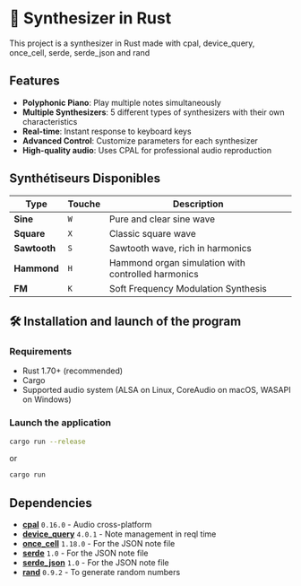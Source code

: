 # 🎹 Synthesizer in Rust

This project is a synthesizer in Rust made with cpal, device_query, once_cell, serde, serde_json and rand

## Features

- **Polyphonic Piano**: Play multiple notes simultaneously
- **Multiple Synthesizers**: 5 different types of synthesizers with their own characteristics
- **Real-time**: Instant response to keyboard keys
- **Advanced Control**: Customize parameters for each synthesizer
- **High-quality audio**: Uses CPAL for professional audio reproduction

## Synthétiseurs Disponibles

| Type                | Touche  | Description                                             |
|---------------------|---------|---------------------------------------------------------|
| **Sine**            |   `W`   | Pure and clear sine wave                                |
| **Square**          |   `X`   | Classic square wave                                     |
| **Sawtooth**        |   `S`   | Sawtooth wave, rich in harmonics                        |
| **Hammond**         |   `H`   | Hammond organ simulation with controlled harmonics      |
| **FM**              |   `K`   | Soft Frequency Modulation Synthesis                     |

## 🛠️ Installation and launch of the program

### Requirements

- Rust 1.70+ (recommended)
- Cargo
- Supported audio system (ALSA on Linux, CoreAudio on macOS, WASAPI on Windows)

### Launch the application

```bash
cargo run --release
```

or

```bash
cargo run
```

## Dependencies

- **[cpal](https://crates.io/crates/cpal)** `0.16.0` - Audio cross-platform
- **[device_query](https://crates.io/crates/device_query)** `4.0.1` - Note management in reql time
- **[once_cell](https://crates.io/crates/once_cell)** `1.18.0` - For the JSON note file
- **[serde](https://serde.rs/)** `1.0` - For the JSON note file
- **[serde_json](https://crates.io/crates/serde_json/1.0.1/dependencies)** `1.0` - For the JSON note file
- **[rand](https://crates.io/crates/rand)** `0.9.2` - To generate random numbers
